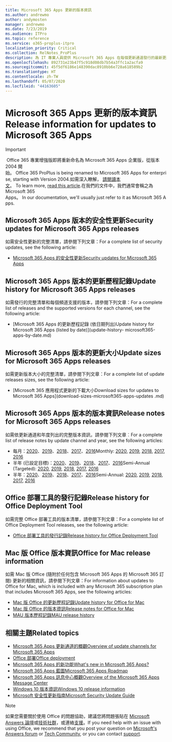 ```yaml
---
title: Microsoft 365 Apps 更新的版本資訊
ms.author: andrewmo
author: andymosten
manager: andrewmo
ms.date: 7/23/2019
ms.audience: ITPro
ms.topic: reference
ms.service: o365-proplus-itpro
localization_priority: Critical
ms.collection: RelNotes_ProPlus
description: 為 IT 專業人員提供 Microsoft 365 Apps 在每個更新通道發行的最新更新清單，以及版本資訊和更新歷程記錄的連結
ms.openlocfilehash: 892731e23b47f5c918d08db7b54a3ffc1a2acfa9
ms.sourcegitcommit: 45f5df6186e148390dac8910bb6e728a618589b2
ms.translationtype: HT
ms.contentlocale: zh-TW
ms.lasthandoff: 05/07/2020
ms.locfileid: "44163605"
---
```

# <a name="release-information-for-updates-to-microsoft-365-apps"></a><span data-ttu-id="6de1c-103">Microsoft 365 Apps 更新的版本資訊</span><span class="sxs-lookup"><span data-stu-id="6de1c-103">Release information for updates to Microsoft 365 Apps</span></span>


> [!IMPORTANT]
><span data-ttu-id="6de1c-104"> Office 365 專業增強版即將重新命名為 Microsoft 365 Apps 企業版，從版本 2004 開始。</span><span class="sxs-lookup"><span data-stu-id="6de1c-104"> Office 365 ProPlus is being renamed to Microsoft 365 Apps for enterprise, starting with Version 2004.</span></span><span data-ttu-id="6de1c-105">如需深入瞭解， [請閱讀本文](https://go.microsoft.com/fwlink/p/?linkid=2123420)。</span><span class="sxs-lookup"><span data-stu-id="6de1c-105"> To learn more, [read this article](https://go.microsoft.com/fwlink/p/?linkid=2123420).</span></span><span data-ttu-id="6de1c-106">在我們的文件中，我們通常會稱之為 Microsoft 365 Apps。</span><span class="sxs-lookup"><span data-stu-id="6de1c-106"> In our documentation, we'll usually just refer to it as Microsoft 365 Apps.</span></span>


## <a name="security-updates-for-microsoft-365-apps-releases"></a><span data-ttu-id="6de1c-107">Microsoft 365 Apps 版本的安全性更新</span><span class="sxs-lookup"><span data-stu-id="6de1c-107">Security updates for Microsoft 365 Apps releases</span></span>

<span data-ttu-id="6de1c-108">如需安全性更新的完整清單，請參閱下列文章：</span><span class="sxs-lookup"><span data-stu-id="6de1c-108">For a complete list of security updates, see the following article:</span></span>
 - [<span data-ttu-id="6de1c-109">Microsoft 365 Apps 的安全性更新</span><span class="sxs-lookup"><span data-stu-id="6de1c-109">Security updates for Microsoft 365 Apps</span></span>](microsoft365-apps-security-updates.md)


## <a name="update-history-for-microsoft-365-apps-releases"></a><span data-ttu-id="6de1c-110">Microsoft 365 Apps 版本的更新歷程記錄</span><span class="sxs-lookup"><span data-stu-id="6de1c-110">Update history for Microsoft 365 Apps releases</span></span>

<span data-ttu-id="6de1c-111">如需發行的完整清單和每個頻道支援的版本，請參閱下列文章：</span><span class="sxs-lookup"><span data-stu-id="6de1c-111">For a complete list of releases and the supported versions for each channel, see the following article:</span></span>
 - [<span data-ttu-id="6de1c-112">Microsoft 365 Apps 的更新歷程記錄 (依日期列出)</span><span class="sxs-lookup"><span data-stu-id="6de1c-112">Update history for Microsoft 365 Apps (listed by date)</span></span>](update-history- microsoft365-apps-by-date.md)


 ## <a name="update-sizes-for-microsoft-365-apps-releases"></a><span data-ttu-id="6de1c-113">Microsoft 365 Apps 版本的更新大小</span><span class="sxs-lookup"><span data-stu-id="6de1c-113">Update sizes for Microsoft 365 Apps releases</span></span>

<span data-ttu-id="6de1c-114">如需更新版本大小的完整清單，請參閱下列文章：</span><span class="sxs-lookup"><span data-stu-id="6de1c-114">For a complete list of update releases sizes, see the following article:</span></span>
 - [<span data-ttu-id="6de1c-115">Microsoft 365 應用程式更新的下載大小</span><span class="sxs-lookup"><span data-stu-id="6de1c-115">Download sizes for updates to Microsoft 365 Apps</span></span>](download-sizes-microsoft365-apps-updates .md)

## <a name="release-notes-for-microsoft-365-apps-releases"></a><span data-ttu-id="6de1c-116">Microsoft 365 Apps 版本的版本資訊</span><span class="sxs-lookup"><span data-stu-id="6de1c-116">Release notes for Microsoft 365 Apps releases</span></span>

<span data-ttu-id="6de1c-117">如需依更新通道和年度列出的完整版本資訊，請參閱下列文章︰</span><span class="sxs-lookup"><span data-stu-id="6de1c-117">For a complete list of release notes by update channel and year, see the following articles:</span></span>
 - <span data-ttu-id="6de1c-118">每月：[2020](monthly-channel-2020.md)、[2019](monthly-channel-2019.md)、[2018](monthly-channel-2018.md)、[2017](monthly-channel-2017.md)、[2016](monthly-channel-2016.md)</span><span class="sxs-lookup"><span data-stu-id="6de1c-118">Monthly: [2020](monthly-channel-2020.md), [2019](monthly-channel-2019.md), [2018](monthly-channel-2018.md), [2017](monthly-channel-2017.md), [2016](monthly-channel-2016.md)</span></span>
 - <span data-ttu-id="6de1c-119">半年 (已設定目標)：[2020](semi-annual-channel-targeted-2020.md)、[2019](semi-annual-channel-targeted-2019.md)、[2018](semi-annual-channel-targeted-2018.md)、[2017](semi-annual-channel-targeted-2017.md)、[2016](semi-annual-channel-targeted-2016.md)</span><span class="sxs-lookup"><span data-stu-id="6de1c-119">Semi-Annual (Targeted): [2020](semi-annual-channel-targeted-2020.md), [2019](semi-annual-channel-targeted-2019.md), [2018](semi-annual-channel-targeted-2018.md), [2017](semi-annual-channel-targeted-2017.md), [2016](semi-annual-channel-targeted-2016.md)</span></span>
 - <span data-ttu-id="6de1c-120">半年：[2020](semi-annual-channel-2020.md)、[2019](semi-annual-channel-2019.md)、[2018](semi-annual-channel-2018.md)、[2017](semi-annual-channel-2017.md)、[2016](semi-annual-channel-2016.md)</span><span class="sxs-lookup"><span data-stu-id="6de1c-120">Semi-Annual: [2020](semi-annual-channel-2020.md), [2019](semi-annual-channel-2019.md), [2018](semi-annual-channel-2018.md), [2017](semi-annual-channel-2017.md), [2016](semi-annual-channel-2016.md)</span></span>

 ## <a name="release-history-for-office-deployment-tool"></a><span data-ttu-id="6de1c-121">Office 部署工具的發行記錄</span><span class="sxs-lookup"><span data-stu-id="6de1c-121">Release history for Office Deployment Tool</span></span>
 <span data-ttu-id="6de1c-122">如需完整 Office 部署工具的版本清單，請參閱下列文章：</span><span class="sxs-lookup"><span data-stu-id="6de1c-122">For a complete list of Office Deployment Tool releases, see the following article:</span></span>
 - [<span data-ttu-id="6de1c-123">Office 部署工具的發行記錄</span><span class="sxs-lookup"><span data-stu-id="6de1c-123">Release history for Office Deployment Tool</span></span>](ODT-release-history.md)

## <a name="office-for-mac-release-information"></a><span data-ttu-id="6de1c-124">Mac 版 Office 版本資訊</span><span class="sxs-lookup"><span data-stu-id="6de1c-124">Office for Mac release information</span></span>

<span data-ttu-id="6de1c-125">如需 Mac 版 Office (隨附於任何包含 Microsoft 365 Apps 的 Microsoft 365 訂閱) 更新的相關資訊，請參閱下列文章：</span><span class="sxs-lookup"><span data-stu-id="6de1c-125">For information about updates to Office for Mac, which is included with any Microsoft 365 subscription plan that includes Microsoft 365 Apps, see the following articles:</span></span>
 - [<span data-ttu-id="6de1c-126">Mac 版 Office 的更新歷程記錄</span><span class="sxs-lookup"><span data-stu-id="6de1c-126">Update history for Office for Mac</span></span>](update-history-office-for-mac.md)
 - [<span data-ttu-id="6de1c-127">Mac 版 Office 的版本資訊</span><span class="sxs-lookup"><span data-stu-id="6de1c-127">Release notes for Office for Mac</span></span>](release-notes-office-for-mac.md)
 - [<span data-ttu-id="6de1c-128">MAU 版本歷程記錄</span><span class="sxs-lookup"><span data-stu-id="6de1c-128">MAU release history</span></span>](release-history-microsoft-autoupdate.md)


## <a name="related-topics"></a><span data-ttu-id="6de1c-129">相關主題</span><span class="sxs-lookup"><span data-stu-id="6de1c-129">Related topics</span></span>

- [<span data-ttu-id="6de1c-130">Microsoft 365 Apps 更新通道的概觀</span><span class="sxs-lookup"><span data-stu-id="6de1c-130">Overview of update channels for Microsoft 365 Apps</span></span>](https://docs.microsoft.com/deployoffice/overview-of-update-channels-for-office-365-proplus)
- [<span data-ttu-id="6de1c-131">Office 部署</span><span class="sxs-lookup"><span data-stu-id="6de1c-131">Office deployment</span></span>](https://docs.microsoft.com/deployoffice/)
- [<span data-ttu-id="6de1c-132">Microsoft 365 Apps 的新功能</span><span class="sxs-lookup"><span data-stu-id="6de1c-132">What's new in Microsoft 365 Apps?</span></span>](https://support.office.com/article/95c8d81d-08ba-42c1-914f-bca4603e1426)
- [<span data-ttu-id="6de1c-133">Microsoft 365 Apps 藍圖</span><span class="sxs-lookup"><span data-stu-id="6de1c-133">Microsoft 365 Apps Roadmap</span></span>](https://products.office.com/business/office-365-roadmap)
- [<span data-ttu-id="6de1c-134">Microsoft 365 Apps 訊息中心概觀</span><span class="sxs-lookup"><span data-stu-id="6de1c-134">Overview of the Microsoft 365 Apps Message Center</span></span>](https://support.office.com/article/38fb3333-bfcc-4340-a37b-deda509c2093)
- [<span data-ttu-id="6de1c-135">Windows 10 版本資訊</span><span class="sxs-lookup"><span data-stu-id="6de1c-135">Windows 10 release information</span></span>](https://www.microsoft.com/itpro/windows-10/release-information)
- [<span data-ttu-id="6de1c-136">Microsoft 安全性更新指南</span><span class="sxs-lookup"><span data-stu-id="6de1c-136">Microsoft Security Update Guide</span></span>](https://portal.msrc.microsoft.com/)

> [!NOTE]
> <span data-ttu-id="6de1c-137">如果您需要關於使用 Office 的問題協助，建議您將問題張貼在 [Microsoft Answers 論壇](https://answers.microsoft.com/)或[技術社群](https://techcommunity.microsoft.com/)，或連絡[支援](https://support.microsoft.com/contactus)。</span><span class="sxs-lookup"><span data-stu-id="6de1c-137">If you need help with an issue with using Office, we recommend that you post your question on [Microsoft's Answers forum](https://answers.microsoft.com/) or [Tech Community](https://techcommunity.microsoft.com/), or you can contact [support](https://support.microsoft.com/contactus).</span></span>
